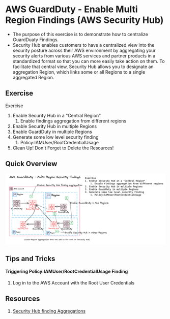 # AWS GuardDuty - Enable Multi Region Findings (AWS  Security Hub)
- The purpose of this exercise is to demonstrate how to centralize GuardDuaty Findings.
- Security Hub enables customers to have a centralized view into the security posture across their AWS environment by aggregating your security alerts from various AWS services and partner products in a standardized format so that you can more easily take action on them. To facilitate that central view, Security Hub allows you to designate an aggregation Region, which links some or all Regions to a single aggregated Region.

## Exercise
Exercise
1. Enable Security Hub in a "Central Region"
    1. Enable findings aggregation from different regions
2. Enable Security Hub in multiple Regions
3. Enable GuardDuty in multiple Regions
4. Generate some low level security finding
    1. Policy:IAMUser/RootCredentialUsage
1. Clean Up! Don't Forget to Delete the Resources!

## Quick Overview
![AWS GuardDuty Enable Multi Region Findings (AWS  Security Hub)](./guardduty-multi-region-findings-01.png)

## Tips and Tricks
#### 
#### Triggering Policy:IAMUser/RootCredentialUsage Finding
1. Log in to the AWS Account with the Root User Credentials

## Resources
1. [Security Hub finding Aggregations](https://docs.aws.amazon.com/securityhub/latest/userguide/finding-aggregation.html)
